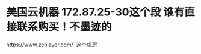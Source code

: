 # 美国云机器 172.87.25-30这个段 谁有直接联系购买！不墨迹的


<a href="https://www.zenlayer.com/" target="_blank">https://www.zenlayer.com/</a>&nbsp;&nbsp;这个机房
